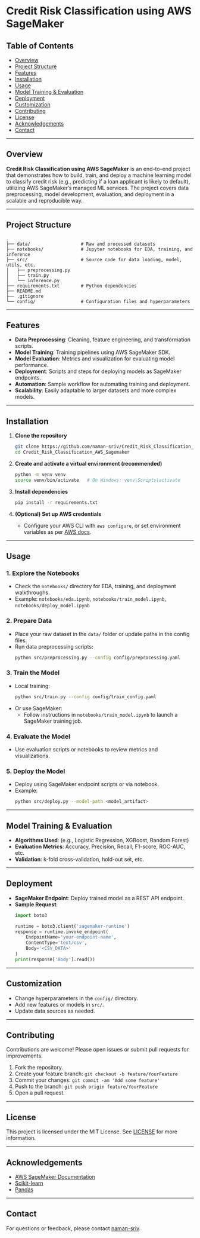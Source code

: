 # Credit Risk Classification using AWS SageMaker

## Table of Contents
- [Overview](#overview)
- [Project Structure](#project-structure)
- [Features](#features)
- [Installation](#installation)
- [Usage](#usage)
- [Model Training & Evaluation](#model-training--evaluation)
- [Deployment](#deployment)
- [Customization](#customization)
- [Contributing](#contributing)
- [License](#license)
- [Acknowledgements](#acknowledgements)
- [Contact](#contact)

---

## Overview

**Credit Risk Classification using AWS SageMaker** is an end-to-end project that demonstrates how to build, train, and deploy a machine learning model to classify credit risk (e.g., predicting if a loan applicant is likely to default), utilizing AWS SageMaker’s managed ML services. The project covers data preprocessing, model development, evaluation, and deployment in a scalable and reproducible way.

---

## Project Structure

```
.
├── data/                   # Raw and processed datasets
├── notebooks/              # Jupyter notebooks for EDA, training, and inference
├── src/                    # Source code for data loading, model, utils, etc.
│   ├── preprocessing.py
│   ├── train.py
│   └── inference.py
├── requirements.txt        # Python dependencies
├── README.md
├── .gitignore
└── config/                 # Configuration files and hyperparameters
```

---

## Features

- **Data Preprocessing**: Cleaning, feature engineering, and transformation scripts.
- **Model Training**: Training pipelines using AWS SageMaker SDK.
- **Model Evaluation**: Metrics and visualization for evaluating model performance.
- **Deployment**: Scripts and steps for deploying models as SageMaker endpoints.
- **Automation**: Sample workflow for automating training and deployment.
- **Scalability**: Easily adaptable to larger datasets and more complex models.

---

## Installation

1. **Clone the repository**
    ```bash
    git clone https://github.com/naman-sriv/Credit_Risk_Classification_AWS_Sagemaker.git
    cd Credit_Risk_Classification_AWS_Sagemaker
    ```

2. **Create and activate a virtual environment (recommended)**
    ```bash
    python -m venv venv
    source venv/bin/activate   # On Windows: venv\Scripts\activate
    ```

3. **Install dependencies**
    ```bash
    pip install -r requirements.txt
    ```

4. **(Optional) Set up AWS credentials**
    - Configure your AWS CLI with `aws configure`, or set environment variables as per [AWS docs](https://docs.aws.amazon.com/cli/latest/userguide/cli-configure-envvars.html).

---

## Usage

### 1. Explore the Notebooks

- Check the `notebooks/` directory for EDA, training, and deployment walkthroughs.
- Example: `notebooks/eda.ipynb`, `notebooks/train_model.ipynb`, `notebooks/deploy_model.ipynb`

### 2. Prepare Data

- Place your raw dataset in the `data/` folder or update paths in the config files.
- Run data preprocessing scripts:
    ```bash
    python src/preprocessing.py --config config/preprocessing.yaml
    ```

### 3. Train the Model

- Local training:
    ```bash
    python src/train.py --config config/train_config.yaml
    ```
- Or use SageMaker:
    - Follow instructions in `notebooks/train_model.ipynb` to launch a SageMaker training job.

### 4. Evaluate the Model

- Use evaluation scripts or notebooks to review metrics and visualizations.

### 5. Deploy the Model

- Deploy using SageMaker endpoint scripts or via notebook.
- Example:
    ```bash
    python src/deploy.py --model-path <model_artifact>
    ```

---

## Model Training & Evaluation

- **Algorithms Used**: (e.g., Logistic Regression, XGBoost, Random Forest)
- **Evaluation Metrics**: Accuracy, Precision, Recall, F1-score, ROC-AUC, etc.
- **Validation**: k-fold cross-validation, hold-out set, etc.

---

## Deployment

- **SageMaker Endpoint**: Deploy trained model as a REST API endpoint.
- **Sample Request**:
    ```python
    import boto3

    runtime = boto3.client('sagemaker-runtime')
    response = runtime.invoke_endpoint(
        EndpointName='your-endpoint-name',
        ContentType='text/csv',
        Body='<CSV_DATA>'
    )
    print(response['Body'].read())
    ```

---

## Customization

- Change hyperparameters in the `config/` directory.
- Add new features or models in `src/`.
- Update data sources as needed.

---

## Contributing

Contributions are welcome! Please open issues or submit pull requests for improvements.

1. Fork the repository.
2. Create your feature branch: `git checkout -b feature/YourFeature`
3. Commit your changes: `git commit -am 'Add some feature'`
4. Push to the branch: `git push origin feature/YourFeature`
5. Open a pull request.

---

## License

This project is licensed under the MIT License. See [LICENSE](LICENSE) for more information.

---

## Acknowledgements

- [AWS SageMaker Documentation](https://docs.aws.amazon.com/sagemaker/latest/dg/whatis.html)
- [Scikit-learn](https://scikit-learn.org/)
- [Pandas](https://pandas.pydata.org/)

---

## Contact

For questions or feedback, please contact [naman-sriv](https://github.com/naman-sriv).
